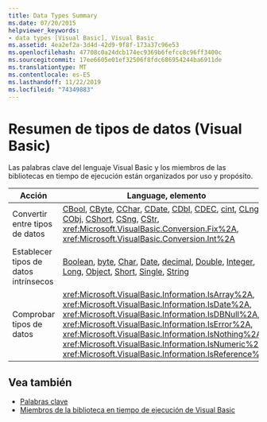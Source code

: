 ```yaml
---
title: Data Types Summary
ms.date: 07/20/2015
helpviewer_keywords:
- data types [Visual Basic], Visual Basic
ms.assetid: 4ea2ef2a-3d4d-42d9-9f8f-173a37c96e53
ms.openlocfilehash: 47708c0a24dcb174ec9369b6fefcc8c96ff3400c
ms.sourcegitcommit: 17ee6605e01ef32506f8fdc686954244ba6911de
ms.translationtype: MT
ms.contentlocale: es-ES
ms.lasthandoff: 11/22/2019
ms.locfileid: "74349883"
---
```

# <a name="data-types-summary-visual-basic"></a>Resumen de tipos de datos (Visual Basic)
Las palabras clave del lenguaje Visual Basic y los miembros de las bibliotecas en tiempo de ejecución están organizados por uso y propósito.  
  
|Acción|Language, elemento|  
|------------|----------------------|  
|Convertir entre tipos de datos|[CBool](../../../visual-basic/language-reference/functions/type-conversion-functions.md), [CByte](../../../visual-basic/language-reference/functions/type-conversion-functions.md), [CChar](../../../visual-basic/language-reference/functions/type-conversion-functions.md), [CDate](../../../visual-basic/language-reference/functions/type-conversion-functions.md), [CDbl](../../../visual-basic/language-reference/functions/type-conversion-functions.md), [CDEC](../../../visual-basic/language-reference/functions/type-conversion-functions.md), [cint](../../../visual-basic/language-reference/functions/type-conversion-functions.md), [CLng](../../../visual-basic/language-reference/functions/type-conversion-functions.md), [CObj](../../../visual-basic/language-reference/functions/type-conversion-functions.md), [CShort](../../../visual-basic/language-reference/functions/type-conversion-functions.md), [CSng](../../../visual-basic/language-reference/functions/type-conversion-functions.md), [CStr](../../../visual-basic/language-reference/functions/type-conversion-functions.md), <xref:Microsoft.VisualBasic.Conversion.Fix%2A>, <xref:Microsoft.VisualBasic.Conversion.Int%2A>|  
|Establecer tipos de datos intrínsecos|[Boolean](../../../visual-basic/language-reference/data-types/boolean-data-type.md), [byte](../../../visual-basic/language-reference/data-types/byte-data-type.md), [Char](../../../visual-basic/language-reference/data-types/char-data-type.md), [Date](../../../visual-basic/language-reference/data-types/date-data-type.md), [decimal](../../../visual-basic/language-reference/data-types/decimal-data-type.md), [Double](../../../visual-basic/language-reference/data-types/double-data-type.md), [Integer](../../../visual-basic/language-reference/data-types/integer-data-type.md), [Long](../../../visual-basic/language-reference/data-types/long-data-type.md), [Object](../../../visual-basic/language-reference/data-types/object-data-type.md), [Short](../../../visual-basic/language-reference/data-types/short-data-type.md), [Single](../../../visual-basic/language-reference/data-types/single-data-type.md), [String](../../../visual-basic/language-reference/data-types/string-data-type.md)|  
|Comprobar tipos de datos|<xref:Microsoft.VisualBasic.Information.IsArray%2A>, <xref:Microsoft.VisualBasic.Information.IsDate%2A>, <xref:Microsoft.VisualBasic.Information.IsDBNull%2A>, <xref:Microsoft.VisualBasic.Information.IsError%2A>, <xref:Microsoft.VisualBasic.Information.IsNothing%2A>, <xref:Microsoft.VisualBasic.Information.IsNumeric%2A>, <xref:Microsoft.VisualBasic.Information.IsReference%2A>|  
  
## <a name="see-also"></a>Vea también

- [Palabras clave](../../../visual-basic/language-reference/keywords/index.md)
- [Miembros de la biblioteca en tiempo de ejecución de Visual Basic](../../../visual-basic/language-reference/runtime-library-members.md)
